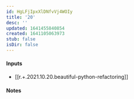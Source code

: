 ```yaml
---
id: HgLFjIpxXlDNfvVj4WOIy
title: '20'
desc: ''
updated: 1641455840854
created: 1641105063973
stub: false
isDir: false
---
```


#### Inputs

- [[r.+.2021.10.20.beautiful-python-refactoring]]

#### Notes

